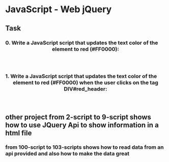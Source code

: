 # JavaScript - Web jQuery

## Task

### 0. Write a JavaScript script that updates the text color of the <header> element to red (#FF0000):

### 1. Write a JavaScript script that updates the text color of the <header> element to red (#FF0000) when the user clicks on the tag DIV#red_header:
## other project from 2-script to 9-script shows how to use JQuery Api to show information in a html file
### from 100-script to 103-scripts shows how to read data from an api provided and also how to make the data great
